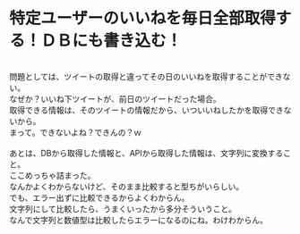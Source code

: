 # 特定ユーザーのいいねを毎日全部取得する！ＤＢにも書き込む！
<br>
問題としては、ツイートの取得と違ってその日のいいねを取得することができない。<br>
なぜか？いいね下ツイートが、前日のツイートだった場合。<br>
取得できる情報は、そのツイートの情報だから、いついいねしたかを取得できないから。<br>
まって。できないよね？できんの？ｗ<br>
<br>
あとは、DBから取得した情報と、APIから取得した情報は、文字列に変換すること。<br>
ここめっちゃ詰まった。<br>
なんかよくわからないけど、そのまま比較すると型ちがいらしい。<br>
でも、エラー出ずに比較できるからよくわからん。<br>
文字列にして比較したら、うまくいったから多分そういうこと。<br>
なんで文字列と数値型は比較したらエラーになるのにね。わけわからん。<br>
